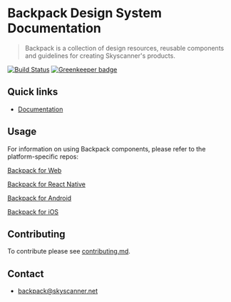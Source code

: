 # Backpack Design System Documentation

> Backpack is a collection of design resources, reusable components and guidelines for creating Skyscanner's products.

[![Build Status](https://travis-ci.org/Skyscanner/backpack-docs.svg?branch=master)](https://travis-ci.org/Skyscanner/backpack-docs)
[![Greenkeeper badge](https://badges.greenkeeper.io/Skyscanner/backpack-docs.svg)](https://greenkeeper.io/)

## Quick links

- [Documentation](https://backpack.github.io/)

## Usage

For information on using Backpack components, please refer to the platform-specific repos:

[Backpack for Web](https://github.com/Skyscanner/backpack/)

[Backpack for React Native](https://github.com/Skyscanner/backpack-react-native/)

[Backpack for Android](https://github.com/Skyscanner/backpack-android/)

[Backpack for iOS](https://github.com/Skyscanner/backpack-ios/)

## Contributing

To contribute please see [contributing.md](CONTRIBUTING.md).

## Contact
- backpack@skyscanner.net
